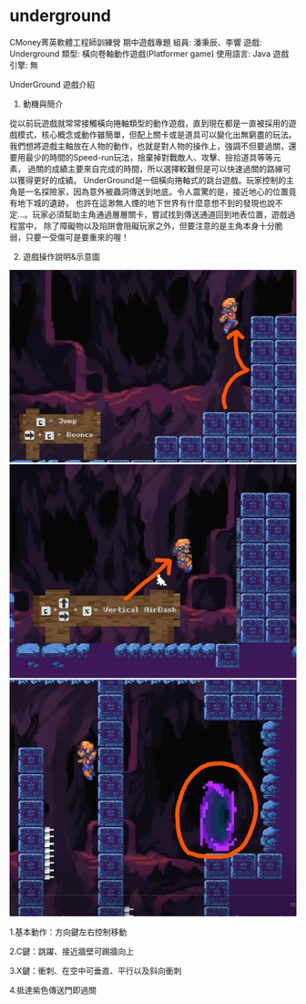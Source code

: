 # underground
CMoney菁英軟體工程師訓練營 期中遊戲專題 組員: 潘秉辰、李響
遊戲: Underground 類型: 橫向卷軸動作遊戲(Platformer game)
使用語言: Java 遊戲引擎: 無 

UnderGround 遊戲介紹

1.	動機與簡介

  從以前玩遊戲就常常接觸橫向捲軸類型的動作遊戲，直到現在都是一直被採用的遊戲模式，核心概念或動作雖簡單，但配上關卡或是道具可以變化出無窮盡的玩法。
我們想將遊戲主軸放在人物的動作，也就是對人物的操作上，強調不但要過關，還要用最少的時間的Speed-run玩法，捨棄掉對戰敵人、攻擊、撿拾道具等等元素，
過關的成績主要來自完成的時間，所以選擇較難但是可以快速過關的路線可以獲得更好的成績。
UnderGround是一個橫向捲軸式的跳台遊戲。玩家控制的主角是一名探險家，因為意外被蟲洞傳送到地底。令人震驚的是，接近地心的位置竟有地下城的遺跡，
也許在這渺無人煙的地下世界有什麼意想不到的發現也說不定…。玩家必須幫助主角通過層層關卡，嘗試找到傳送通道回到地表位置，遊戲過程當中，
除了障礙物以及陷阱會阻礙玩家之外，但要注意的是主角本身十分脆弱，只要一受傷可是要重來的喔！

2.	遊戲操作說明&示意圖

![image](https://github.com/ryanchen34057/underground/blob/master/1.jpg)
![image](https://github.com/ryanchen34057/underground/blob/master/2.jpg)
![image](https://github.com/ryanchen34057/underground/blob/master/3.jpg)
 	 
   1.基本動作：方向鍵左右控制移動

   2.C鍵：跳躍、接近牆壁可踢牆向上

   3.X鍵：衝刺、在空中可垂直、平行以及斜向衝刺

   4.抵達紫色傳送門即過關

